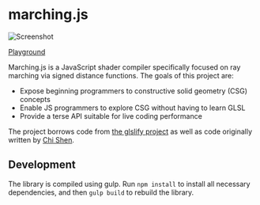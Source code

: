 # marching.js

![Screenshot](https://raw.github.com/charlieroberts/marching/screenshots/crazyball.png) 

[Playground](https://charlieroberts.github.io/marching/playground/)

Marching.js is a JavaScript shader compiler specifically focused on ray marching via signed distance functions. The goals of this project are:

- Expose beginning programmers to constructive solid geometry (CSG) concepts
- Enable JS programmers to explore CSG without having to learn GLSL
- Provide a terse API suitable for live coding performance

The project borrows code from [the glslify project](https://github.com/glslify/glslify) as well as code originally written by [Chi Shen](http://shenchi.github.io).

## Development
The library is compiled using gulp. Run `npm install` to install all necessary dependencies, and then `gulp build` to rebuild the library.
